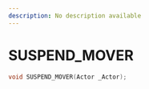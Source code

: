 ```yaml
---
description: No description available 
---
```


# SUSPEND_MOVER

```cpp
void SUSPEND_MOVER(Actor _Actor);
```